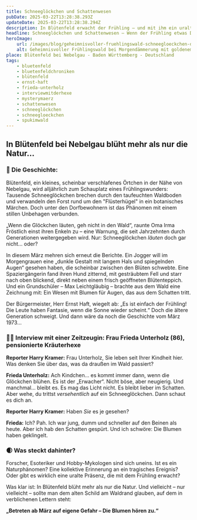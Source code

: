 ```yaml
---
title: Schneeglöckchen und Schattenwesen
pubDate: 2025-03-22T13:28:38.293Z
updateDate: 2025-03-22T13:28:38.294Z
description: In Blütenfeld erwacht der Frühling – und mit ihm ein uraltes Wesen, das mit den ersten Schneeglöckchen erscheint. Was steckt hinter den seltsamen Sichtungen im Wald? Und warum spricht niemand über das, was im März 1973 geschah?
headline: Schneeglöckchen und Schattenwesen – Wenn der Frühling etwas Düsteres weckt 🌸
heroImage:
    url: /images/blog/geheimnisvoller-fruehlingswald-schneegloeckchen-daemmerung.webp
    alt: Geheimnisvoller Frühlingswald bei Morgendämmerung mit goldenem Licht, blühenden Schneeglöckchen und einer schemenhaften Gestalt im Hintergrund.
place: Blütenfeld bei Nebelgau - Baden Württemberg - Deutschland
tags:
    - bluetenfeld
    - bluetenfeldchroniken
    - blütenfeld
    - ernst-haft
    - frieda-unterholz
    - interviewmitderhexe
    - mysterymaerz
    - schattenwesen
    - schneeglöckchen
    - schneegloeckchen
    - spukimwald
---
```


## In Blütenfeld bei Nebelgau blüht mehr als nur die Natur…

### 🧩 Die Geschichte:

Blütenfeld, ein kleines, scheinbar verschlafenes Örtchen in der Nähe von Nebelgau, wird alljährlich zum Schauplatz eines Frühlingswunders: Tausende Schneeglöckchen brechen durch den taufeuchten Waldboden und verwandeln den Forst rund um den "Flüsterhügel" in ein botanisches Märchen. Doch unter den Dorfbewohnern ist das Phänomen mit einem stillen Unbehagen verbunden.

„Wenn die Glöckchen läuten, geh nicht in den Wald“, raunte Oma Irma Fröstlich einst ihren Enkeln zu – eine Warnung, die seit Jahrzehnten durch Generationen weitergegeben wird. Nur: Schneeglöckchen _läuten_ doch gar nicht… oder?

In diesem März mehren sich erneut die Berichte. Ein Jogger will im Morgengrauen eine „dunkle Gestalt mit langem Hals und spiegelnden Augen“ gesehen haben, die scheinbar zwischen den Blüten schwebte. Eine Spaziergängerin fand ihren Hund zitternd, mit gesträubtem Fell und starr nach oben blickend, direkt neben einem frisch geöffneten Blütenteppich. Und ein Grundschüler – Max Leichtgläubig – brachte aus dem Wald eine Zeichnung mit: Ein Wesen mit Blumen für Augen, das aus dem Schatten tritt.

Der Bürgermeister, Herr Ernst Haft, wiegelt ab: „Es ist einfach der Frühling! Die Leute haben Fantasie, wenn die Sonne wieder scheint.“ Doch die ältere Generation schweigt. Und dann wäre da noch die Geschichte vom März 1973…

### 🕵️‍♂️ Interview mit einer Zeitzeugin: Frau Frieda Unterholz (86), pensionierte Kräuterhexe

**Reporter Harry Kramer:** Frau Unterholz, Sie leben seit Ihrer Kindheit hier. Was denken Sie über das, was da draußen im Wald passiert?

**Frieda Unterholz:** Ach Kindchen… es kommt immer dann, wenn die Glöckchen blühen. Es ist der „Erwacher“. Nicht böse, aber neugierig. Und manchmal… bleibt es. Es mag das Licht nicht. Es bleibt lieber im Schatten. Aber wehe, du trittst _versehentlich_ auf ein Schneeglöckchen. Dann schaut es dich an.

**Reporter Harry Kramer:** Haben _Sie_ es je gesehen?

**Frieda:** Ich? Pah. Ich war jung, dumm und schneller auf den Beinen als heute. Aber ich hab den Schatten gespürt. Und ich schwöre: Die Blumen haben geklingelt.

### 🌒 **Was steckt dahinter?**

Forscher, Esoteriker und Hobby-Mykologen sind sich uneins. Ist es ein Naturphänomen? Eine kollektive Erinnerung an ein tragisches Ereignis? Oder gibt es wirklich eine uralte Präsenz, die mit dem Frühling erwacht?

Was klar ist: In Blütenfeld blüht mehr als nur die Natur. Und vielleicht – nur vielleicht – sollte man dem alten Schild am Waldrand glauben, auf dem in verblichenen Lettern steht:

**„Betreten ab März auf eigene Gefahr – Die Blumen hören zu.“**
